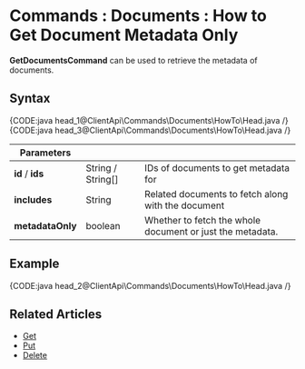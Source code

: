 # Commands : Documents : How to Get Document Metadata Only

**GetDocumentsCommand** can be used to retrieve the metadata of documents.

## Syntax

{CODE:java head_1@ClientApi\Commands\Documents\HowTo\Head.java /}
{CODE:java head_3@ClientApi\Commands\Documents\HowTo\Head.java /}


| Parameters | | |
| ------------- | ------------- | ----- |
| **id** / **ids** | String / String[] | IDs of documents to get metadata for |
| **includes** | String | Related documents to fetch along with the document |
| **metadataOnly** | boolean | Whether to fetch the whole document or just the metadata. |

## Example

{CODE:java head_2@ClientApi\Commands\Documents\HowTo\Head.java /}

## Related Articles

- [Get](../../../../client-api/commands/documents/get)  
- [Put](../../../../client-api/commands/documents/put)  
- [Delete](../../../../client-api/commands/documents/delete)
